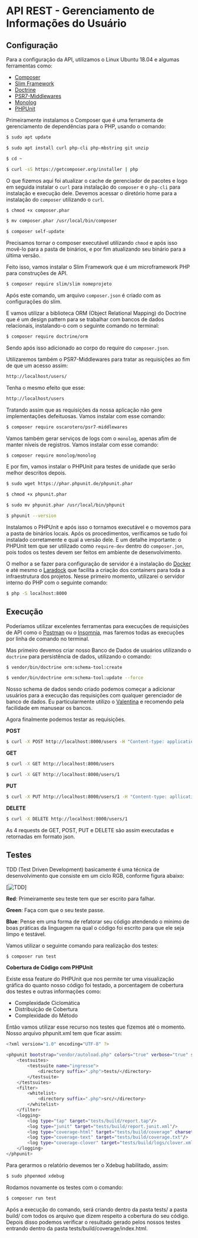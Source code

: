 # API REST - Gerenciamento de Informações do Usuário

## Configuração

Para a configuração da API, utilizamos o Linux Ubuntu 18.04 e algumas ferramentas como:

- [Composer](https://getcomposer.org/download/) 
- [Slim Framework](http://www.slimframework.com/docs/v3/start/installation.html)
- [Doctrine](https://www.doctrine-project.org/projects/orm.html)
- [PSR7-Middlewares](https://github.com/oscarotero/psr7-middlewares)
- [Monolog](https://packagist.org/packages/monolog/monolog)
- [PHPUnit](https://phpunit.de/getting-started/phpunit-8.html)

Primeiramente instalamos o Composer que é uma ferramenta de gerenciamento de dependências para o PHP, usando o comando:

```bash
$ sudo apt update

$ sudo apt install curl php-cli php-mbstring git unzip

$ cd ~

$ curl -sS https://getcomposer.org/installer | php

```
O que fizemos aqui foi atualizar o cache de gerenciador de pacotes e logo em seguida instalar o  `curl` para instalação do  `composer` e o  `php-cli` para instalação e execução dele.
Devemos acessar o diretório home para a instalação do  `composer` utilizando o  `curl`.

```bash
$ chmod +x composer.phar

$ mv composer.phar /usr/local/bin/composer

$ composer self-update

```
Precisamos tornar o composer executável utilizando  `chmod` e após isso movê-lo para a pasta de binários, e por fim atualizando seu binário para a última versão.

Feito isso, vamos instalar o Slim Framework que é um microframework PHP para construções de API.

```bash
$ composer require slim/slim nomeprojeto

```
Após este comando, um arquivo `composer.json` é criado com as configurações do slim.

E vamos utilizar a biblioteca ORM (Object Relational Mapping) do Doctrine que é um design pattern para se trabalhar com bancos de dados relacionais, instalando-o com o seguinte comando no terminal:

```bash
$ composer require doctrine/orm

```
Sendo após isso adicionado ao corpo do require do `composer.json`.

Utilizaremos também o PSR7-Middlewares para tratar as requisições ao fim de que um acesso assim:

```bash
http://localhost/users/

```

Tenha o mesmo efeito que esse:

```bash
http://localhost/users

```

Tratando assim que as requisições da nossa aplicação não gere implementações defeituosas.
Vamos instalar com esse comando:

```bash
$ composer require oscarotero/psr7-middlewares

```

Vamos também gerar serviços de logs com o `monolog`, apenas afim de manter níveis de registros. Vamos instalar com esse comando:

```bash
$ composer require monolog/monolog

```

E por fim, vamos instalar o PHPUnit para testes de unidade que serão melhor descritos depois.

```bash
$ sudo wget https://phar.phpunit.de/phpunit.phar

$ chmod +x phpunit.phar

$ sudo mv phpunit.phar /usr/local/bin/phpunit

$ phpunit --version

```
Instalamos o PHPUnit e após isso o tornamos executável e o movemos para a pasta de binários locais. Após os procedimentos, verificamos se tudo foi instalado corretamente e qual a versão dele. 
E um detalhe importante: o PHPUnit tem que ser utilizado como `require-dev` dentro do `composer.jon`, pois todos os testes devem ser feitos em ambiente de desenvolvimento.

O melhor a se fazer para configuração de servidor é a instalação do [Docker](https://docs.docker.com/install/linux/docker-ce/ubuntu/) e até mesmo o [Laradock](https://laradock.io/) que facilita a criação dos containers para toda a infraestrutura dos projetos.
Nesse primeiro momento, utilizarei o servidor interno do PHP com o seguinte comando:

```bash
$ php -S localhost:8000

```

## Execução

Poderiamos utilizar excelentes ferramentas para execuções de requisições de API como o [Postman](https://www.getpostman.com/downloads/) ou o [Insomnia](https://insomnia.rest/download/), mas faremos todas as execuções por linha de comando no terminal.

Mas primeiro devemos criar nosso Banco de Dados de usuários utilizando o `doctrine` para persistência de dados, utilizando o comando:

```bash
$ vendor/bin/doctrine orm:schema-tool:create

$ vendor/bin/doctrine orm:schema-tool:update --force

```
Nosso schema de dados sendo criado podemos começar a adicionar usuários para a execução das requisições com qualquer gerenciador de banco de dados. Eu particularmente utilizo o [Valentina](https://www.valentina-db.com/en/all-downloads/current) e recomendo pela facilidade em manusear os bancos.

Agora finalmente podemos testar as requisições.

**POST**

```bash
$ curl -X POST http://localhost:8000/users -H "Content-type: application/json" -d '{"name":"Patricia Santos"}'

```

**GET**

```bash
$ curl -X GET http://localhost:8000/users

$ curl -X GET http://localhost:8000/users/1

```

**PUT**

```bash
$ curl -X PUT http://localhost:8000/users/1 -H "Content-type: apllication/json" -d '{"name":"Carlos Eduardo"}'

```

**DELETE**

```bash
$ curl -X DELETE http://localhost:8000/users/1

```

As 4 requests de GET, POST, PUT e DELETE são assim executadas e retornadas em formato json.

## Testes

TDD (Test Driven Development) basicamente é uma técnica de desenvolvimento que consiste em um ciclo RGB, conforme figura abaixo:

[![TDD ](https://cdn-images-1.medium.com/max/800/1*Mjb3IFooRmFumA2IgNEWbw.png)]

**Red**: Primeiramente seu teste tem que ser escrito para falhar.

**Green**: Faça com que o seu teste passe.

**Blue**: Pense em uma forma de refatorar seu código atendendo o mínimo de boas práticas da linguagem na qual o código foi escrito para que ele seja limpo e testável.

Vamos utilizar o seguinte comando para realização dos testes:

```bash
$ composer run test

```

**Cobertura de Código com PHPUnit**

Existe essa feature do PHPUnit que nos permite ter uma visualização gráfica do quanto nosso código foi testado, a porcentagem de cobertura dos testes e outras informações como:

- Complexidade Ciclomática
- Distribuição de Cobertura
- Complexidade do Método

Então vamos utilizar esse recurso nos testes que fizemos até o momento. 
Nosso arquivo phpunit.xml tem que ficar assim:

```bash
<?xml version="1.0" encoding="UTF-8" ?>

<phpunit bootstrap="vendor/autoload.php" colors="true" verbose="true" stopOnFailue="true">
    <testsuites>
        <testsuite name="ingresse">
            <directory suffix=".php">tests/</directory>
        </testsuite>
    </testsuites>
    <filter>
        <whitelist>
            <directory suffix=".php">src/</directory>
        </whitelist>
    </filter>
    <logging>
        <log type="tap" target="tests/build/report.tap"/>
        <log type="junit" target="tests/build/report.junit.xml"/>
        <log type="coverage-html" target="tests/build/coverage" charset="UTF-8" yui="true" highlight="true"/>
        <log type="coverage-text" target="tests/build/coverage.txt"/>
        <log type="coverage-clover" target="tests/build/logs/clover.xml"/>
    </logging>
</phpunit>

```
Para gerarmos o relatório devemos ter o Xdebug habilitado, assim:

```bash
$ sudo phpenmod xdebug

```

Rodamos novamente os testes com o comando: 

```bash
$ composer run test

```

Após a execução do comando, será criando dentro da pasta tests/ a pasta build/ com todos os arquivo que dizem respeito a cobertura do seu código. Depois disso podemos verificar o resultado gerado pelos nossos testes entrando dentro da pasta tests/build/coverage/index.html.






